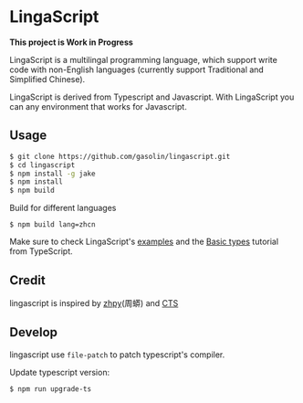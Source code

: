 # LingaScript

**This project is Work in Progress**

LingaScript is a multilingal programming language, which support write code with non-English languages (currently support Traditional and Simplified Chinese).

LingaScript is derived from Typescript and Javascript. With LingaScript you can any environment that works for Javascript.

## Usage

```sh
$ git clone https://github.com/gasolin/lingascript.git
$ cd lingascript
$ npm install -g jake
$ npm install
$ npm build
```

Build for different languages

```
$ npm build lang=zhcn
```

Make sure to check LingaScript's [examples](https://github.com/gasolin/lingascript/tree/master/examples) and the [Basic types](https://www.typescriptlang.org/docs/handbook/basic-types.html) tutorial from TypeScript.


## Credit

lingascript is inspired by [zhpy](https://github.com/gasolin/zhpy/)(周蟒) and [CTS](https://github.com/program-in-chinese/CTS/)


## Develop

lingascript use `file-patch` to patch typescript's compiler.


Update typescript version:

```sh
$ npm run upgrade-ts
```

